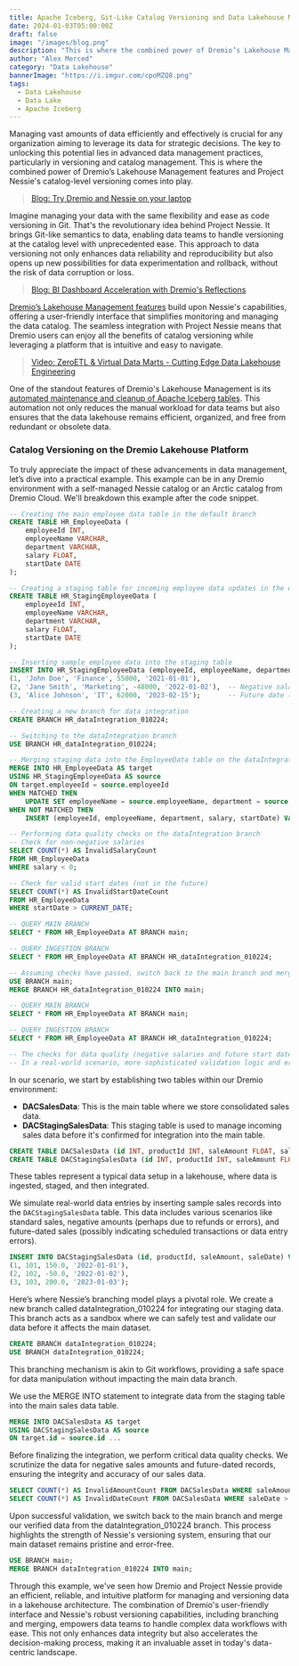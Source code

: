 ```yaml
---
title: Apache Iceberg, Git-Like Catalog Versioning and Data Lakehouse Management - Pillars of a Robust Data Lakehouse Platform
date: 2024-01-03T05:00:00Z
draft: false
image: "/images/blog.png"
description: "This is where the combined power of Dremio’s Lakehouse Management features and Project Nessie's catalog-level versioning comes into play."
author: "Alex Merced"
category: "Data Lakehouse"
bannerImage: "https://i.imgur.com/cpoMZQ8.png"
tags:
  - Data Lakehouse
  - Data Lake
  - Apache Iceberg
---
```


Managing vast amounts of data efficiently and effectively is crucial for any organization aiming to leverage its data for strategic decisions. The key to unlocking this potential lies in advanced data management practices, particularly in versioning and catalog management. This is where the combined power of Dremio’s Lakehouse Management features and Project Nessie's catalog-level versioning comes into play.

> [Blog: Try Dremio and Nessie on your laptop](https://www.dremio.com/blog/intro-to-dremio-nessie-and-apache-iceberg-on-your-laptop/)

Imagine managing your data with the same flexibility and ease as code versioning in Git. That's the revolutionary idea behind Project Nessie. It brings Git-like semantics to data, enabling data teams to handle versioning at the catalog level with unprecedented ease. This approach to data versioning not only enhances data reliability and reproducibility but also opens up new possibilities for data experimentation and rollback, without the risk of data corruption or loss.

> [Blog: BI Dashboard Acceleration with Dremio's Reflections](https://www.dremio.com/blog/bi-dashboard-acceleration-cubes-extracts-and-dremios-reflections/)

[Dremio’s Lakehouse Management features](https://docs.dremio.com/cloud/arctic/) build upon Nessie's capabilities, offering a user-friendly interface that simplifies monitoring and managing the data catalog. The seamless integration with Project Nessie means that Dremio users can enjoy all the benefits of catalog versioning while leveraging a platform that is intuitive and easy to navigate.

> [Video: ZeroETL & Virtual Data Marts - Cutting Edge Data Lakehouse Engineering](https://www.youtube.com/watch?v=mDwpsg8btto)

One of the standout features of Dremio's Lakehouse Management is its [automated maintenance and cleanup of Apache Iceberg tables](https://docs.dremio.com/cloud/arctic/automatic-optimization). This automation not only reduces the manual workload for data teams but also ensures that the data lakehouse remains efficient, organized, and free from redundant or obsolete data.

### Catalog Versioning on the Dremio Lakehouse Platform

To truly appreciate the impact of these advancements in data management, let’s dive into a practical example. This example can be in any Dremio environment with a self-managed Nessie catalog or an Arctic catalog from Dremio Cloud. We'll breakdown this example after the code snippet.

```sql
-- Creating the main employee data table in the default branch
CREATE TABLE HR_EmployeeData (
    employeeId INT,
    employeeName VARCHAR,
    department VARCHAR,
    salary FLOAT,
    startDate DATE
);

-- Creating a staging table for incoming employee data updates in the default branch
CREATE TABLE HR_StagingEmployeeData (
    employeeId INT,
    employeeName VARCHAR,
    department VARCHAR,
    salary FLOAT,
    startDate DATE
);

-- Inserting sample employee data into the staging table
INSERT INTO HR_StagingEmployeeData (employeeId, employeeName, department, salary, startDate) VALUES
(1, 'John Doe', 'Finance', 55000, '2021-01-01'),
(2, 'Jane Smith', 'Marketing', -48000, '2022-01-02'),  -- Negative salary (problematic)
(3, 'Alice Johnson', 'IT', 62000, '2023-02-15');       -- Future date (problematic)

-- Creating a new branch for data integration
CREATE BRANCH HR_dataIntegration_010224;

-- Switching to the dataIntegration branch
USE BRANCH HR_dataIntegration_010224;

-- Merging staging data into the EmployeeData table on the dataIntegration branch
MERGE INTO HR_EmployeeData AS target
USING HR_StagingEmployeeData AS source
ON target.employeeId = source.employeeId
WHEN MATCHED THEN
    UPDATE SET employeeName = source.employeeName, department = source.department, salary = source.salary, startDate = source.startDate
WHEN NOT MATCHED THEN
    INSERT (employeeId, employeeName, department, salary, startDate) VALUES (source.employeeId, source.employeeName, source.department, source.salary, source.startDate);

-- Performing data quality checks on the dataIntegration branch
-- Check for non-negative salaries
SELECT COUNT(*) AS InvalidSalaryCount
FROM HR_EmployeeData
WHERE salary < 0;

-- Check for valid start dates (not in the future)
SELECT COUNT(*) AS InvalidStartDateCount
FROM HR_EmployeeData
WHERE startDate > CURRENT_DATE;

-- QUERY MAIN BRANCH
SELECT * FROM HR_EmployeeData AT BRANCH main;

-- QUERY INGESTION BRANCH
SELECT * FROM HR_EmployeeData AT BRANCH HR_dataIntegration_010224;

-- Assuming checks have passed, switch back to the main branch and merge changes from dataIntegration
USE BRANCH main;
MERGE BRANCH HR_dataIntegration_010224 INTO main;

-- QUERY MAIN BRANCH
SELECT * FROM HR_EmployeeData AT BRANCH main;

-- QUERY INGESTION BRANCH
SELECT * FROM HR_EmployeeData AT BRANCH HR_dataIntegration_010224;

-- The checks for data quality (negative salaries and future start dates) are simplified for this example.
-- In a real-world scenario, more sophisticated validation logic and error handling would be required.
```

In our scenario, we start by establishing two tables within our Dremio environment:

- **DACSalesData**: This is the main table where we store consolidated sales data.
- **DACStagingSalesData**: This staging table is used to manage incoming sales data before it's confirmed for integration into the main table.

```sql
CREATE TABLE DACSalesData (id INT, productId INT, saleAmount FLOAT, saleDate DATE);
CREATE TABLE DACStagingSalesData (id INT, productId INT, saleAmount FLOAT, saleDate DATE);
```
These tables represent a typical data setup in a lakehouse, where data is ingested, staged, and then integrated.

We simulate real-world data entries by inserting sample sales records into the `DACStagingSalesData` table. This data includes various scenarios like standard sales, negative amounts (perhaps due to refunds or errors), and future-dated sales (possibly indicating scheduled transactions or data entry errors).

```sql
INSERT INTO DACStagingSalesData (id, productId, saleAmount, saleDate) VALUES
(1, 101, 150.0, '2022-01-01'),
(2, 102, -50.0, '2022-01-02'),
(3, 103, 200.0, '2023-01-03');
```

Here’s where Nessie’s branching model plays a pivotal role. We create a new branch called dataIntegration_010224 for integrating our staging data. This branch acts as a sandbox where we can safely test and validate our data before it affects the main dataset.

```sql
CREATE BRANCH dataIntegration_010224;
USE BRANCH dataIntegration_010224;
```

This branching mechanism is akin to Git workflows, providing a safe space for data manipulation without impacting the main data branch.

We use the MERGE INTO statement to integrate data from the staging table into the main sales data table.

```sql
MERGE INTO DACSalesData AS target
USING DACStagingSalesData AS source
ON target.id = source.id ...
```

Before finalizing the integration, we perform critical data quality checks. We scrutinize the data for negative sales amounts and future-dated records, ensuring the integrity and accuracy of our sales data.

```sql
SELECT COUNT(*) AS InvalidAmountCount FROM DACSalesData WHERE saleAmount < 0;
SELECT COUNT(*) AS InvalidDateCount FROM DACSalesData WHERE saleDate > CURRENT_DATE;
```

Upon successful validation, we switch back to the main branch and merge our verified data from the dataIntegration_010224 branch. This process highlights the strength of Nessie's versioning system, ensuring that our main dataset remains pristine and error-free.

```sql
USE BRANCH main;
MERGE BRANCH dataIntegration_010224 INTO main;
```

Through this example, we've seen how Dremio and Project Nessie provide an efficient, reliable, and intuitive platform for managing and versioning data in a lakehouse architecture. The combination of Dremio's user-friendly interface and Nessie's robust versioning capabilities, including branching and merging, empowers data teams to handle complex data workflows with ease. This not only enhances data integrity but also accelerates the decision-making process, making it an invaluable asset in today's data-centric landscape.
